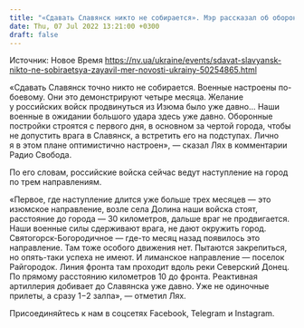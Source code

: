 ```yaml
---
title: "«Сдавать Славянск никто не собирается». Мэр рассказал об обороне города"
date: Thu, 07 Jul 2022 13:21:00 +0300
draft: false
---
```

Источник: Новое Время https://nv.ua/ukraine/events/sdavat-slavyansk-nikto-ne-sobiraetsya-zayavil-mer-novosti-ukrainy-50254865.html


«Сдавать Славянск точно никто не собирается. Военные настроены по-боевому. Они это демонстрируют четыре месяца. Желание у российских войск продвинуться из Изюма было уже давно… Наши военные в ожидании большого удара здесь уже давно. Оборонные постройки строятся с первого дня, в основном за чертой города, чтобы не допустить врага в Славянск, а встретить его на подступах. Лично я в этом плане оптимистично настроен», — сказал Лях в комментарии Радио Свобода.

По его словам, российские войска сейчас ведут наступление на город по трем направлениям.

«Первое, где наступление длится уже больше трех месяцев — это изюмское направление, возле села Долина наши войска стоят, расстояние до города — 30 километров, дальше враг не продвигается. Наши военные силы сдерживают врага, не дают окружить город. Святогорск-Богородичное — где-то месяц назад появилось это направление. Там тоже особого движения нет. Пытаются закрепиться, но опять-таки успеха не имеют. И лиманское направление — поселок Райгородок. Линия фронта там проходит вдоль реки Северский Донец. По прямому расстоянию километров 10 до фронта. Реактивная артиллерия добивает до Славянска уже давно. Уже не одиночные прилеты, а сразу 1−2 залпа», — отметил Лях.

Присоединяйтесь к нам в соцсетях Facebook, Telegram и Instagram.
